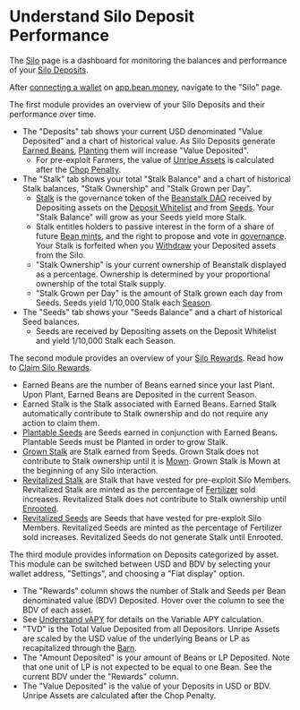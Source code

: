 # Understand Silo Deposit Performance

The [Silo](https://app.bean.money/#/silo) page is a dashboard for monitoring the balances and performance of your [Silo Deposits](../../additional-resources/glossary.md#deposit).

After [connecting a wallet](../getting-started/connect-wallet.md) on [app.bean.money](https://app.bean.money/), navigate to the "Silo" page.

The first module provides an overview of your Silo Deposits and their performance over time.

* The "Deposits" tab shows your current USD denominated "Value Deposited" and a chart of historical value. As Silo Deposits generate [Earned Beans](../../additional-resources/glossary.md#earned-beans), [Planting](../../additional-resources/glossary.md#plant) them will increase "Value Deposited".
  * For pre-exploit Farmers, the value of [Unripe Assets](../../additional-resources/glossary.md#unripe-assets) is calculated after the [Chop Penalty](../../additional-resources/glossary.md#chop-penalty).
* The "Stalk" tab shows your total "Stalk Balance" and a chart of historical Stalk balances, "Stalk Ownership" and "Stalk Grown per Day".
  * [Stalk](../../additional-resources/glossary.md#stalk) is the governance token of the [Beanstalk DAO](../../governance/beanstalk/) received by Depositing assets on the [Deposit Whitelist](../../farm/silo.md#deposit-whitelist) and from [Seeds](../../additional-resources/glossary.md#seeds). Your "Stalk Balance" will grow as your Seeds yield more Stalk.
  * Stalk entitles holders to passive interest in the form of a share of future [Bean mints](../../peg-maintenance/overview.md#bean-supply), and the right to propose and vote in [governance](../../governance/proposals.md). Your Stalk is forfeited when you [Withdraw](../../additional-resources/glossary.md#withdraw) your Deposited assets from the Silo.
  * "Stalk Ownership" is your current ownership of Beanstalk displayed as a percentage. Ownership is determined by your proportional ownership of the total Stalk supply.
  * "Stalk Grown per Day" is the amount of Stalk grown each day from Seeds. Seeds yield 1/10,000 Stalk each [Season](../../additional-resources/glossary.md#season).
* The "Seeds" tab shows your "Seeds Balance" and a chart of historical Seed balances.
  * Seeds are received by Depositing assets on the Deposit Whitelist and yield 1/10,000 Stalk each Season.

The second module provides an overview of your [Silo Rewards](../../additional-resources/glossary.md#silo-rewards). Read how to [Claim Silo Rewards](claim-rewards.md).

* Earned Beans are the number of Beans earned since your last Plant. Upon Plant, Earned Beans are Deposited in the current Season.
* Earned Stalk is the Stalk associated with Earned Beans. Earned Stalk automatically contribute to Stalk ownership and do not require any action to claim them.
* [Plantable Seeds](../../additional-resources/glossary.md#plantable-seeds) are Seeds earned in conjunction with Earned Beans. Plantable Seeds must be Planted in order to grow Stalk.
* [Grown Stalk](../../additional-resources/glossary.md#grown-stalk) are Stalk earned from Seeds. Grown Stalk does not contribute to Stalk ownership until it is [Mown](../../additional-resources/glossary.md#mow). Grown Stalk is Mown at the beginning of any Silo interaction.
* [Revitalized Stalk](../../additional-resources/glossary.md#revitalized-stalk) are Stalk that have vested for pre-exploit Silo Members. Revitalized Stalk are minted as the percentage of [Fertilizer](../../additional-resources/glossary.md#fertilizer) sold increases. Revitalized Stalk does not contribute to Stalk ownership until [Enrooted](../../additional-resources/glossary.md#enroot).
* [Revitalized Seeds](../../additional-resources/glossary.md#revitalized-seeds) are Seeds that have vested for pre-exploit Silo Members. Revitalized Seeds are minted as the percentage of Fertilizer sold increases. Revitalized Seeds do not generate Stalk until Enrooted.

The third module provides information on Deposits categorized by asset. This module can be switched between USD and BDV by selecting your wallet address, "Settings", and choosing a "Fiat display" option.

* The "Rewards" column shows the number of Stalk and Seeds per Bean denominated value (BDV) Deposited. Hover over the column to see the BDV of each asset.
* See [Understand vAPY](understand-vapy.md) for details on the Variable APY calculation.
* "TVD" is the Total Value Deposited from all Depositors.  Unripe Assets are scaled by the USD value of the underlying Beans or LP as recapitalized through the [Barn](../../farm/barn.md).
* The "Amount Deposited" is your amount of Beans or LP Deposited. Note that one unit of LP is not expected to be equal to one Bean. See the current BDV under the "Rewards" column.
* The "Value Deposited" is the value of your Deposits in USD or BDV. Unripe Assets are calculated after the Chop Penalty.
